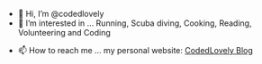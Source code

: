 - 👋 Hi, I’m @codedlovely
- 👀 I’m interested in ... Running, Scuba diving, Cooking, Reading, Volunteering and Coding
<!-- - 🌱 I’m currently learning ... -->
<!-- - 💞️ I’m looking to collaborate on ... -->
- 📫 How to reach me ... 
my personal website: [CodedLovely Blog](https://blog.codedlovely.net)

<!---
codedlovely/codedlovely is a ✨ special ✨ repository because its `README.md` (this file) appears on your GitHub profile.
You can click the Preview link to take a look at your changes.
--->

